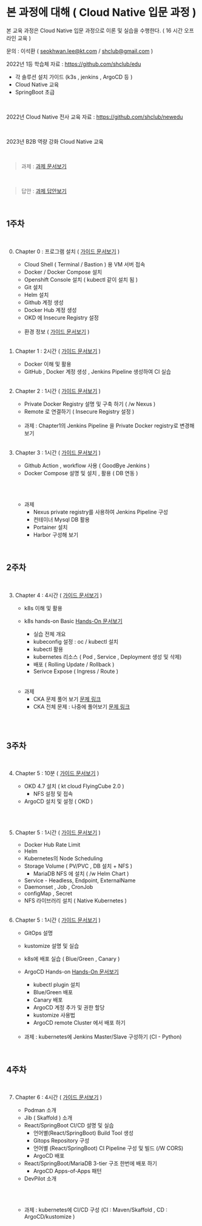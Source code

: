 # 본 과정에 대해  ( Cloud Native 입문 과정 )
 
본 교육 과정은 Cloud Native 입문 과정으로 이론 및 실습을 수행한다. ( 16 시간 오프라인 교육 )
 

문의 :  이석환 ( seokhwan.lee@kt.com / shclub@gmail.com )
<br/>

2022년 1등 학습체 자료  : https://github.com/shclub/edu
- 각 솔루션 설치 가이드 (k3s , jenkins , ArgoCD 등 ) 
- Cloud Native 교육
- SpringBoot 초급  

<br/>

2022년 Cloud Native 전사 교육 자료  : https://github.com/shclub/newedu


<br/>

2023년 B2B 역량 강화 Cloud Native 교육

<br/>

> 과제 :  [과제 문서보기](./homework.md)   

<br/>

> 답안 :  [과제 답안보기](https://github.com/shclub/edu_homework/blob/master/homework.md)

<br/>

## 1주차


<br/>


0. Chapter 0 : 프로그램 설치  ( [가이드 문서보기](./install.md) )  

     - Cloud Shell ( Terminal / Bastion ) 용 VM 서버 접속  
     - Docker / Docker Compose 설치
     - Openshift Console 설치 ( kubectl 같이 설치 됨 )
     - Git 설치
     - Helm 설치
     - Github 계정 생성
     - Docker Hub 계정 생성 
     - OKD 에 Insecure Registry 설정

     <br/>

     - 환경 정보  ( [가이드 문서보기](./environment.md) )  

    <br/>

1. Chapter 1 : 2시간  ( [가이드 문서보기](./chapter1.md) )  

     - Docker 이해 및 활용 
     - GitHub , Docker 계정 생성 , Jenkins Pipeline 생성하여
       CI 실습 

     <br/>

2. Chapter 2 : 1시간  ( [가이드 문서보기](./chapter2.md) )  

     - Private Docker Registry 설명 및 구축 하기 ( /w Nexus ) 
     - Remote 로 연결하기  ( Insecure Registry 설정 )
          
     <br/>
     
     - 과제  : Chapter1의 Jenkins Pipeline 을 Private Docker registry로 변경해 보기 

     <br/>

3. Chapter 3 : 1시간  ( [가이드 문서보기](./chapter3.md) )  

     - Github Action , workflow 사용 ( GoodBye Jenkins ) 
     - Docker Compose 설명 및 설치 , 활용 ( DB 연동 )  

     <br/><br/>

     - 과제   
          - Nexus private registry를 사용하여 Jenkins Pipeline 구성      
          - 컨테이너 Mysql DB 활용
          - Portainer 설치
          - Harbor 구성해 보기
     
<br/>


## 2주차


<br/>

3. Chapter 4 : 4시간   ( [가이드 문서보기](./chapter4.md) )  

     - k8s 이해 및 활용
     - k8s hands-on Basic [ Hands-On 문서보기 ](./k8s_basic_hands_on.md)  

          - 실습 전체 개요
          - kubeconfig 설정 :  oc / kubectl 설치
          - kubectl 활용
          - kubernetes 리소스 ( Pod , Service , Deployment 생성 및 삭제)
          - 배포 ( Rolling Update / Rollback )
          - Serivce Expose ( Ingress / Route )  

     <br/>
     <br/>

     - 과제   
          - CKA 문제 풀어 보기 [ 문제 링크 ](./cka.md)       
          - CKA 전체 문제 : 나중에 풀어보기 [ 문제 링크 ]( https://github.com/shclub/cka ) 
     
     <br/>

<br/>

## 3주차


<br/>

4. Chapter 5 : 10분   ( [가이드 문서보기]( https://github.com/shclub/edu/blob/master/chapter9.md ) ) 

     - OKD 4.7 설치 ( kt cloud FlyingCube 2.0 )  
          - NFS 설정 및 접속  
     - ArgoCD 설치 및 설정  ( OKD )  

     <br/>

<br/>

5. Chapter 5 : 1시간   ( [가이드 문서보기](https://github.com/shclub/edu/blob/master/k8s_middle_hands_on_2023.md) ) 

     - Docker Hub Rate Limit
     - Helm
     - Kubernetes의 Node Scheduling
     - Storage Volume  ( PV/PVC , DB 설치 + NFS )
          - MariaDB NFS 에 설치 ( /w Helm Chart ) 
     - Service - Headless, Endpoint, ExternalName
     - Daemonset , Job , CronJob
     - configMap , Secret
     - NFS 라이브러리 설치 ( Native Kubernetes )
     
     <br/>

6. Chapter 5 : 1시간   ( [가이드 문서보기](./chapter5.md) ) 

     - GitOps 설명
     - kustomize 설명 및 실습
     - k8s에 배포 실습 ( Blue/Green , Canary )  
     - ArgoCD Hands-on [ Hands-On 문서보기 ](./argocd_hands_on.md) 

          - kubectl plugin 설치
          - Blue/Green 배포
          - Canary 배포
          - ArgoCD 계정 추가 및 권한 할당
          - kustomize 사용법
          - ArgoCD remote Cluster 에서 배포 하기 

     <br/>

     - 과제  : kubernetes에 Jenkins Master/Slave 구성하기 (CI - Python) 

<br/>

## 4주차


<br/>

7. Chapter 6 : 4시간   ( [가이드 문서보기](./chapter6.md) ) 
     - Podman 소개
     - Jib ( Skaffold ) 소개
     - React/SpringBoot CI/CD 설명 및 실습
          - 언어별(React/SpringBoot) Build Tool 생성 
          - Gitops Repository 구성 
          - 언어별 (React/SpringBoot) CI Pipeline 구성 및 빌드 (/W CORS) 
          - ArgoCD 배포
     - React/SpringBoot/MariaDB 3-tier 구조 한번에 배포 하기
          - ArgoCD Apps-of-Apps 패턴 
     - DevPilot 소개

     <br/><br/>

     - 과제  : kubernetes에 CI/CD 구성 (CI : Maven/Skaffold , CD : ArgoCD/kustomize )
